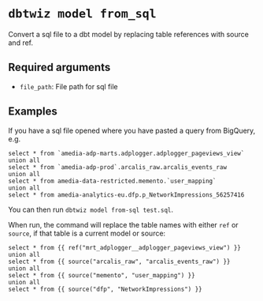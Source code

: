 # `dbtwiz model from_sql`

Convert a sql file to a dbt model by replacing table references with source and ref.

## Required arguments

- `file_path`: File path for sql file


## Examples

If you have a sql file opened where you have pasted a query from BigQuery, e.g.
```
select * from `amedia-adp-marts.adplogger.adplogger_pageviews_view`
union all
select * from `amedia-adp-prod`.arcalis_raw.arcalis_events_raw
union all
select * from amedia-data-restricted.memento.`user_mapping`
union all
select * from amedia-analytics-eu.dfp.p_NetworkImpressions_56257416
```

You can then run `dbtwiz model from-sql test.sql`.

When run, the command will replace the table names with either `ref` or `source`, if that table is a current model or source:
```
select * from {{ ref("mrt_adplogger__adplogger_pageviews_view") }}
union all
select * from {{ source("arcalis_raw", "arcalis_events_raw") }}
union all
select * from {{ source("memento", "user_mapping") }}
union all
select * from {{ source("dfp", "NetworkImpressions") }}
```
